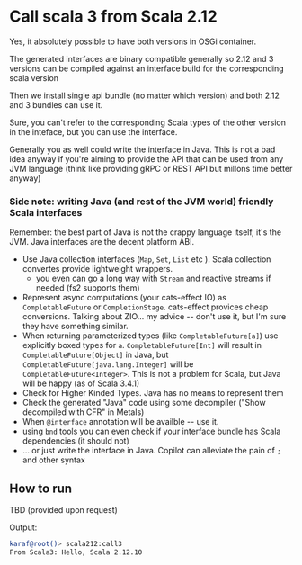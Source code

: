 # Call scala 3 from Scala 2.12

Yes, it absolutely possible to have both versions in OSGi container.

The generated interfaces are binary compatible generally so 2.12 and 3 versions can be compiled 
against an interface build for the corresponding scala version

Then we install single api bundle (no matter which version) and both 2.12 and 3 bundles can use it.

Sure, you can't refer to the corresponding Scala types of the other version in the inteface, but you can use the interface.

Generally you as well could write the interface in Java. This is not a bad idea anyway if you're 
aiming to provide the API that can be used from any JVM language (think like providing gRPC or REST
API but millons time better anyway)

### Side note: writing Java (and rest of the JVM world) friendly Scala interfaces

Remember: the best part of Java is not the crappy language itself, it's the JVM. Java interfaces
are the decent platform ABI.

- Use Java collection interfaces (`Map`, `Set`, `List` etc ). Scala collection convertes provide lightweight wrappers.
  - you even can go a long way with `Stream` and reactive streams if needed (fs2 supports them)
- Represent async computations (your cats-effect IO) as `CompletableFuture` or `CompletionStage`. cats-effect provices cheap conversions. Talking about ZIO... my advice -- don't use it, but I'm sure they have something similar.
- When returning parameterized types (like `CompletableFuture[a]`) use explicitly boxed types for `a`. `CompletableFuture[Int]` will result in `CompletableFuture[Object]` in Java, but `CompletableFuture[java.lang.Integer]` will be `CompletableFuture<Integer>`. This is not a problem for Scala, but Java will be happy (as of Scala 3.4.1)
- Check for Higher Kinded Types. Java has no means to represent them
- Check the generated "Java" code using some decompiler ("Show decompiled with CFR" in Metals)
- When `@interface` annotation will be availble -- use it.
- using `bnd` tools you can even check if your interface bundle has Scala dependencies (it should not)
- ... or just write the interface in Java. Copilot can alleviate the pain of `;` and other syntax

## How to run

TBD (provided upon request)

Output:

```sh
karaf@root()> scala212:call3 
From Scala3: Hello, Scala 2.12.10
```
